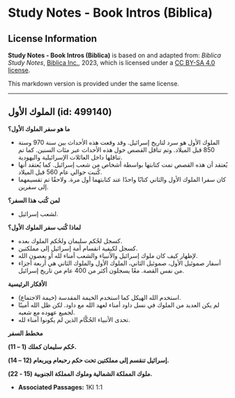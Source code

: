 # Study Notes - Book Intros (Biblica)

## License Information

**Study Notes - Book Intros (Biblica)** is based on and adapted from: _Biblica Study Notes_, [Biblica Inc.](https://www.biblica.com/), 2023, which is licensed under a [CC BY-SA 4.0 license](https://creativecommons.org/licenses/by-sa/4.0/legalcode.en).

This markdown version is provided under the same license.



--------------------------------

## الملوك الأول (id: 499140)

**ما هو سفر الملوك الأول؟**

* الملوك الأول هو سرد لتاريخ إسرائيل. وقد وقعت هذه الأحداث بين سنة 970 وسنة 850 قبل الميلاد. وتم تناقل القصص حول هذه الأحداث عبر مئات السنين. كما تم تناقلها داخل العائلات الإسرائيلية واليهودية.
* يُعتقد أن هذه القصص تمت كتابتها بواسطة أشخاص من شعب إسرائيل. كما يُعتقد أنها كُتبت حوالي عام 560 قبل الميلاد.
* كان سفرا الملوك الأول والثاني كتابًا واحدًا عند كتابتهما أول مرة. ولاحقًا تم تقسيمهما إلى سفرين.

**لمن كُتب هذا السفر؟**

* لشعب إسرائيل.

**لماذا كُتب سفر الملوك الأول؟**

* كسجل لحُكم سليمان ولحُكم الملوك بعده.
* كسجل لكيفية انقسام أمة إسرائيل إلى مملكتين.
* لإظهار كيف كان ملوك إسرائيل والأنبياء والشعب أمناء لله أو يعصون الله.
* أسفار صموئيل الأول، صموئيل الثاني، الملوك الأول والملوك الثاني هي أربعة أجزاء من نفس القصة. معًا يسجلون أكثر من 400 عام من تاريخ إسرائيل.

**الأفكار الرئيسية**

* استخدم الله الهيكل كما استخدم الخيمة المقدسة (خيمة الاجتماع).
* لم يكن العديد من الملوك في نسل داود أمناء لعهد الله مع داود. لكن ظل الله أمينًا لجميع عهوده مع شعبه.
* تحدى الأنبياء الحُكَّام الذين لم يكونوا أمناء لله.

**مخطط السفر**

**حُكم سليمان كملك (1 ­– 11\).**

**إسرائيل تنقسم إلى مملكتين تحت حكم رحبعام ويربعام (12 ­– 14\).**

**ملوك المملكة الشمالية وملوك المملكة الجنوبية (15 \- 22\).**

* **Associated Passages:** 1KI 1:1

